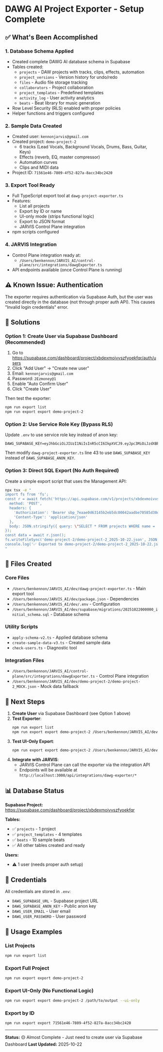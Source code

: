 # DAWG AI Project Exporter - Setup Complete

## ✅ What's Been Accomplished

### 1. Database Schema Applied
- Created complete DAWG AI database schema in Supabase
- Tables created:
  - `projects` - DAW projects with tracks, clips, effects, automation
  - `project_versions` - Version history for undo/redo
  - `files` - Audio file storage tracking
  - `collaborators` - Project collaboration
  - `project_templates` - Predefined templates
  - `activity_log` - User activity analytics
  - `beats` - Beat library for music generation
- Row Level Security (RLS) enabled with proper policies
- Helper functions and triggers configured

### 2. Sample Data Created
- Created user: `kennonjarvis@gmail.com`
- Created project: `demo-project-2`
  - 6 tracks (Lead Vocals, Background Vocals, Drums, Bass, Guitar, Keys)
  - Effects (reverb, EQ, master compressor)
  - Automation curves
  - Clips and MIDI data
- Project ID: `71561e46-7809-4f52-827a-8acc34bc2420`

### 3. Export Tool Ready
- Full TypeScript export tool at `dawg-project-exporter.ts`
- Features:
  - List all projects
  - Export by ID or name
  - UI-only mode (strips functional logic)
  - Export to JSON format
  - JARVIS Control Plane integration
- npm scripts configured

### 4. JARVIS Integration
- Control Plane integration ready at:
  - `/Users/benkennon/JARVIS_AI/control-plane/src/integrations/dawgExporter.ts`
- API endpoints available (once Control Plane is running)

## ⚠️ Known Issue: Authentication

The exporter requires authentication via Supabase Auth, but the user was created directly in the database (not through proper auth API). This causes "Invalid login credentials" error.

## 🔧 Solutions

### Option 1: Create User via Supabase Dashboard (Recommended)
1. Go to https://supabase.com/dashboard/project/xbdexmoivvszfyoekfqr/auth/users
2. Click "Add User" → "Create new user"
3. Email: `kennonjarvis@gmail.com`
4. Password: `2Ezmoney@1`
5. Enable "Auto Confirm User"
6. Click "Create User"

Then test the exporter:
```bash
npm run export list
npm run export export demo-project-2
```

### Option 2: Use Service Role Key (Bypass RLS)
Update `.env` to use service role key instead of anon key:

```env
DAWG_SUPABASE_KEY=eyJhbGciOiJIUzI1NiIsInR5cCI6IkpXVCJ9.eyJpc3MiOiJzdXBhYmFzZSIsInJlZiI6InhiZGV4bW9pdnZzemZ5b2VrZnFyIiwicm9sZSI6InNlcnZpY2Vfcm9sZSIsImlhdCI6MTc2MTA4NTMwMSwiZXhwIjoyMDc2NjYxMzAxfQ.2_bP0Kf0S7NJu9FhD4K_vQ4Vz4eNNZDMSwt5dv23FKw
```

Then modify `dawg-project-exporter.ts` line 43 to use `DAWG_SUPABASE_KEY` instead of `DAWG_SUPABASE_ANON_KEY`.

### Option 3: Direct SQL Export (No Auth Required)
Create a simple export script that uses the Management API:

```bash
npx tsx -e "
import fs from 'fs';
const r = await fetch('https://api.supabase.com/v1/projects/xbdexmoivvszfyoekfqr/database/query', {
  method: 'POST',
  headers: {
    'Authorization': 'Bearer sbp_7eaae0d63145b2eb5dc00042aadbe70585d30da0',
    'Content-Type': 'application/json'
  },
  body: JSON.stringify({ query: \"SELECT * FROM projects WHERE name = 'demo-project-2';\" })
});
const data = await r.json();
fs.writeFileSync('demo-project-2/demo-project-2_2025-10-22.json', JSON.stringify(data[0], null, 2));
console.log('✅ Exported to demo-project-2/demo-project-2_2025-10-22.json');
"
```

## 📁 Files Created

### Core Files
- `/Users/benkennon/JARVIS_AI/dev/dawg-project-exporter.ts` - Main export tool
- `/Users/benkennon/JARVIS_AI/dev/package.json` - Dependencies
- `/Users/benkennon/JARVIS_AI/dev/.env` - Configuration
- `/Users/benkennon/JARVIS_AI/dev/supabase/migrations/20251022000000_initial_schema.sql` - Database schema

### Utility Scripts
- `apply-schema-v2.ts` - Applied database schema
- `create-sample-data-v3.ts` - Created sample data
- `check-users.ts` - Diagnostic tool

### Integration Files
- `/Users/benkennon/JARVIS_AI/control-plane/src/integrations/dawgExporter.ts` - Control Plane integration
- `/Users/benkennon/JARVIS_AI/dev/demo-project-2/demo-project-2_MOCK.json` - Mock data fallback

## 🎯 Next Steps

1. **Create User** via Supabase Dashboard (see Option 1 above)
2. **Test Exporter**:
   ```bash
   npm run export list
   npm run export export demo-project-2 /Users/benkennon/JARVIS_AI/dev/demo-project-2
   ```
3. **Test UI-Only Export**:
   ```bash
   npm run export export demo-project-2 /Users/benkennon/JARVIS_AI/dev/demo-project-2 --ui-only
   ```
4. **Integrate with JARVIS**:
   - JARVIS Control Plane can call the exporter via the integration API
   - Endpoints will be available at `http://localhost:3000/api/integrations/dawg-exporter/*`

## 📊 Database Status

**Supabase Project:** https://supabase.com/dashboard/project/xbdexmoivvszfyoekfqr

**Tables:**
- ✅ `projects` - 1 project
- ✅ `project_templates` - 4 templates
- ✅ `beats` - 10 sample beats
- ✅ All other tables created and ready

**Users:**
- ⚠️ 1 user (needs proper auth setup)

## 🔐 Credentials

All credentials are stored in `.env`:
- `DAWG_SUPABASE_URL` - Supabase project URL
- `DAWG_SUPABASE_ANON_KEY` - Public anon key
- `DAWG_USER_EMAIL` - User email
- `DAWG_USER_PASSWORD` - User password

## 📖 Usage Examples

### List Projects
```bash
npm run export list
```

### Export Full Project
```bash
npm run export export demo-project-2
```

### Export UI-Only (No Functional Logic)
```bash
npm run export export demo-project-2 /path/to/output --ui-only
```

### Export by ID
```bash
npm run export export 71561e46-7809-4f52-827a-8acc34bc2420
```

---

**Status:** 🟡 Almost Complete - Just need to create user via Supabase Dashboard
**Last Updated:** 2025-10-22
